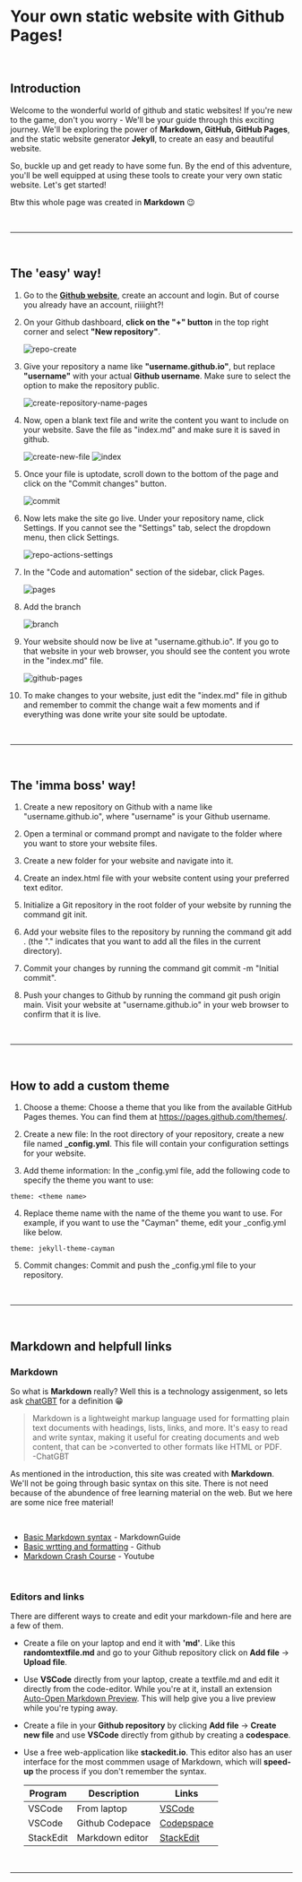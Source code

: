 # Your own static website with Github Pages!
<br>

## Introduction  

Welcome to the wonderful world of github and static websites! If you're new to the game, don't you worry - We'll be your guide through this exciting journey. We'll be exploring the power of **Markdown, GitHub, GitHub Pages**, and the static website generator **Jekyll**, to create an easy and beautiful website.  

So, buckle up and get ready to have some fun. By the end of this adventure, you'll be well equipped at using these tools to create your very own static website. Let's get started!  

Btw this whole page was created in **Markdown** 😉

<br>

---  
<br>

## The **'easy'** way!  

1. Go to the **[Github website][github]**, create an account and login. But of course you already have an account, riiiight?!

2. On your Github dashboard, **click on the "+" button** in the top right corner and select **"New repository"**.  


    ![repo-create](repo-create.webp)


3. Give your repository a name like **"username.github.io"**, but replace **"username"** with your actual **Github username**. Make sure to select the option to make the repository public.  


    ![create-repository-name-pages](create-repository-name-pages.webp)


4. Now, open a blank text file and write the content you want to include on your website. Save the file as "index.md" and make sure it is saved in github.


    ![create-new-file](create-new-file.png)
    ![index](index.png)

5. Once your file is uptodate, scroll down to the bottom of the page and click on the "Commit changes" button.  


    ![commit](commit.png)  


6. Now lets make the site go live. Under your repository name, click  Settings. If you cannot see the "Settings" tab, select the dropdown menu, then click Settings.


    ![repo-actions-settings](repo-actions-settings.webp)  


7. In the "Code and automation" section of the sidebar, click Pages.


    ![pages](pages.png)  
  
  
8. Add the branch


    ![branch](branch.png)  


9. Your website should now be live at "username.github.io". If you go to that website in your web browser, you should see the content you wrote in the "index.md" file.


    ![github-pages](github-pages.png)  


10. To make changes to your website, just edit the "index.md" file in github and remember to commit the change wait a few moments and if everything was done write your site sould be uptodate.



<br>

---
<br>

## The **'imma boss'** way!  

1. Create a new repository on Github with a name like "username.github.io", where "username" is your Github username.  

2. Open a terminal or command prompt and navigate to the folder where you want to store your website files.  

3. Create a new folder for your website and navigate into it.  

4. Create an index.html file with your website content using your preferred text editor.  

5. Initialize a Git repository in the root folder of your website by running the command git init.  

6. Add your website files to the repository by running the command git add . (the "." indicates that you want to add all the files in the current directory).  

7. Commit your changes by running the command git commit -m "Initial commit".  

8. Push your changes to Github by running the command git push origin main.
Visit your website at "username.github.io" in your web browser to confirm that it is live.  
<br>

---
<br>

## How to add a custom theme  

1. Choose a theme: Choose a theme that you like from the available GitHub Pages themes. You can find them at https://pages.github.com/themes/.

2. Create a new file: In the root directory of your repository, create a new file named **_config.yml**. This file will contain your configuration settings for your website.

3. Add theme information: In the _config.yml file, add the following code to specify the theme you want to use:
```
theme: <theme name>
```
4. Replace theme name with the name of the theme you want to use. For example, if you want to use the "Cayman" theme, edit your _config.yml like below.
```
theme: jekyll-theme-cayman
```

5. Commit changes: Commit and push the _config.yml file to your repository.  

<br>

---
<br>

## Markdown and helpfull links

### Markdown  
So what is **Markdown** really? Well this is a technology assigenment, so lets ask [chatGBT][chat] for a definition 😁 

> Markdown is a lightweight markup language used for formatting plain text documents with headings, lists, links, and more. It's easy to read and write syntax, making it useful for creating documents and web content, that can be >converted to other formats like HTML or PDF.  
> -ChatGBT  


As mentioned in the introduction, this site was created with **Markdown**. We'll not be going through basic syntax on this site. There is not need because of the abundence of free learning material on the web. But we here are some nice free material! 

<br>

- [Basic Markdown syntax][markdown-syntax] - MarkdownGuide
- [Basic wrtting and formatting][github-markdown] - Github
- [Markdown Crash Course][markdownCC] - Youtube

<br>

### Editors and links

There are different ways to create and edit your markdown-file and here are a few of them.

- Create a file on your laptop and end it with **'md'**. Like this **randomtextfile.md** and go to your Github repository click on **Add file** -> **Upload file**.

- Use **VSCode** directly from your laptop, create a textfile.md and edit it directly from the code-editor. While you're at it, install an extension [Auto-Open Markdown Preview][auto-open]. This will help give you a live preview while you're typing away.  

- Create a file in your **Github repository** by clicking **Add file** -> **Create new file** and use **VSCode** directly from github by creating a **codespace**.  

- Use a free web-application like **stackedit.io**. This editor also has an user interface for the most commmen usage of Markdown, which will **speed-up** the process if you don't remember the syntax.  


    | Program     | Description | Links |
    | ----------- | ----------- | ---------- |
    | VSCode      | From laptop | [VSCode][vsc] |
    | VSCode      | Github Codepace | [Codepspace][codespace] |
    | StackEdit   | Markdown editor | [StackEdit][stackedit] |     




<!-- Links -->
[github]: https://www.github.com/join
[vsc]: https://code.visualstudio.com/download
[stackedit]: https://stackedit.io/
[codespace]: https://github.com/codespaces/new
[auto-open]: https://marketplace.visualstudio.com/items?itemName=hnw.vscode-auto-open-markdown-preview
[chat]: https://chat.openai.com/chat
[markdown-syntax]: https://www.markdownguide.org/basic-syntax/
[github-markdown]: https://docs.github.com/en/get-started/writing-on-github/getting-started-with-writing-and-formatting-on-github/basic-writing-and-formatting-syntax
[markdownCC]: https://www.youtube.com/watch?v=HUBNt18RFbo&t=659s

<br>

---
<br>

